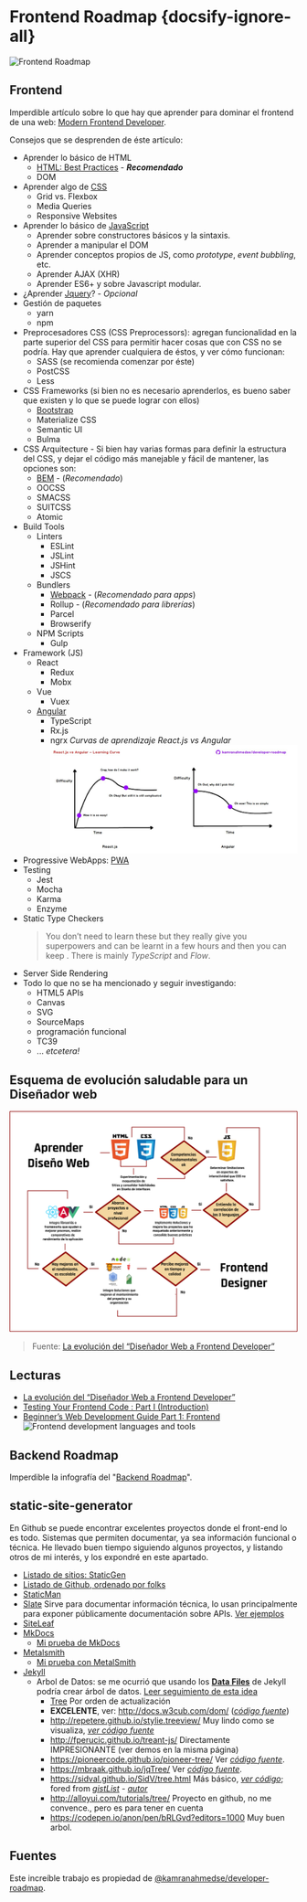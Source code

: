 # Frontend Roadmap {docsify-ignore-all}

![Frontend Roadmap](https://roadmap.sh/assets/img/roadmaps/frontend-transparent.png)

<!-- ![Frontend Roadmap 2018](https://cdn-images-1.medium.com/max/1000/1*_EfUP-q18EfebxPgZ6BCbA.png) -->

## Frontend

Imperdible artículo sobre lo que hay que aprender para dominar el frontend de una web: [Modern Frontend Developer](https://medium.com/tech-tajawal/modern-frontend-developer-in-2018-4c2072fa2b9c).

Consejos que se desprenden de éste artículo:

- Aprender lo básico de HTML
  - [HTML: Best Practices](https://github.com/hail2u/html-best-practices) - **_Recomendado_**
  - DOM
- Aprender algo de [CSS](/c/css/)
  - Grid vs. Flexbox
  - Media Queries
  - Responsive Websites
- Aprender lo básico de [JavaScript](/c/js/)
  - Aprender sobre constructores básicos y la sintaxis.
  - Aprender a manipular el DOM
  - Aprender conceptos propios de JS, como _prototype_, _event bubbling_, etc.
  - Aprender AJAX (XHR)
  - Aprender ES6+ y sobre Javascript modular.
- ¿Aprender [Jquery](/c/jquery/)? - _Opcional_
- Gestión de paquetes
  - yarn
  - npm
- Preprocesadores CSS (CSS Preprocessors): agregan funcionalidad en la parte superior del CSS para permitir hacer cosas que con CSS no se podría. Hay que aprender cualquiera de éstos, y ver cómo funcionan:
  - SASS (se recomienda comenzar por éste)
  - PostCSS
  - Less
- CSS Frameworks (si bien no es necesario aprenderlos, es bueno saber que existen y lo que se puede lograr con ellos)
  - [Bootstrap](/c/bootstrap/)
  - Materialize CSS
  - Semantic UI
  - Bulma
- CSS Arquitecture - Si bien hay varias formas para definir la estructura del CSS, y dejar el código más manejable y fácil de mantener, las opciones son:
  - [BEM](/c/css/webs.md#bem) - (_Recomendado_)
  - OOCSS
  - SMACSS
  - SUITCSS
  - Atomic
- Build Tools
  - Linters
    - ESLint
    - JSLint
    - JSHint
    - JSCS
  - Bundlers
    - [Webpack](/c/js/webpack.md) - (_Recomendado para apps_) 
    - Rollup - (_Recomendado para librerías_)
    - Parcel
    - Browserify
  - NPM Scripts
    - Gulp
- Framework (JS)
  - React
    - Redux
    - Mobx
  - Vue
    - Vuex
  - [Angular](/c/angularjs/)
    - TypeScript
    - Rx.js
    - ngrx
  _Curvas de aprendizaje React.js vs Angular_
  ![Curvas de aprendizaje React.js vs Angular](../assets/img/react-vs-angular-learning.jpg)
- Progressive WebApps: [PWA](/c/pwa.md)
- Testing
  - Jest
  - Mocha
  - Karma
  - Enzyme
- Static Type Checkers
  >You don’t need to learn these but they really give you superpowers and can be learnt in a few hours and then you can keep . There is mainly _TypeScript_ and _Flow_.
- Server Side Rendering
- Todo lo que no se ha mencionado y seguir investigando:
  - HTML5 APIs
  - Canvas
  - SVG
  - SourceMaps
  - programación funcional
  - TC39
  - ... _etcetera!_

## Esquema de evolución saludable para un Diseñador web

![Evolución diseñador web](../assets/img/evolucion-frontend.png)
>Fuente: [La evolución del “Diseñador Web a Frontend Developer”](https://es.quora.com/q/avxhpsoljiyyzebk/La-evoluci%C3%B3n-del-Dise%C3%B1ador-Web-a-Frontend-Developer)

## Lecturas

- [La evolución del “Diseñador Web a Frontend Developer”](https://es.quora.com/q/avxhpsoljiyyzebk/La-evoluci%C3%B3n-del-Dise%C3%B1ador-Web-a-Frontend-Developer)
- [Testing Your Frontend Code : Part I (Introduction)](https://hackernoon.com/testing-your-frontend-code-part-i-introduction-7e307eac4446)
- [Beginner’s Web Development Guide Part 1: Frontend](https://medium.com/devtrailsio/beginners-web-development-guide-part-1-frontend-ca59f1877ec5)
   ![Frontend development languages and tools](https://cdn-images-1.medium.com/max/800/1*dTugtD0bF1g4_eEWzYiaxg.png)

## Backend Roadmap

Imperdible la infografía del "[Backend Roadmap](/c/backend-roadmap.md)".

## static-site-generator

En Github se puede encontrar excelentes proyectos donde el front-end lo es todo. Sistemas que permiten documentar, ya sea información funcional o técnica. He llevado buen tiempo siguiendo algunos proyectos, y listando otros de mi interés, y los expondré en este apartado.

- [Listado de sitios: StaticGen](https://www.staticgen.com/)
- [Listado de Github, ordenado por folks](https://github.com/search?o=desc&q=topic%3Astatic-site-generator&s=forks&type=Repositories&utf8=%E2%9C%93)
- [StaticMan](https://staticman.net/)
- [Slate](https://github.com/slatedocs/slate)
Sirve para documentar información técnica, lo usan principalmente para exponer públicamente documentación sobre APIs. [Ver ejemplos](https://github.com/slatedocs/slate#companies-using-slate)
- [SiteLeaf](https://learn.siteleaf.com/content/)
- [MkDocs](https://github.com/mkdocs/mkdocs)
  - [Mi prueba de MkDocs](https://github.com/SidVal/mkdocs-site)
- [Metalsmith](https://github.com/segmentio/metalsmith)
  - [Mi prueba con MetalSmith](https://github.com/SidVal/metalsmith)
- [Jekyll](https://jekyllrb.com)
  - Arbol de Datos: se me ocurrió que usando los **[Data Files](https://jekyllrb.com/docs/datafiles/)** de Jekyll podría crear árbol de datos. [Leer seguimiento de esta idea](https://github.com/SidVal/SidV/issues/6)
    * [Tree](https://github.com/search?o=desc&q=topic%3Atree&s=updated&type=Repositories)
    Por orden de actualización
    * **EXCELENTE**, ver: http://docs.w3cub.com/dom/ (_[código fuente](https://github.com/icai/docshub)_)
    * http://repetere.github.io/stylie.treeview/
    Muy lindo como se visualiza, _[ver código fuente](https://github.com/typesettin/stylie.treeview)_
    * http://fperucic.github.io/treant-js/
    Directamente IMPRESIONANTE (ver demos en la misma página)
    * https://pioneercode.github.io/pioneer-tree/
    Ver _[código fuente](https://github.com/PioneerCode/pioneer-tree)_. 
    * https://mbraak.github.io/jqTree/
    Ver _[código fuente](https://github.com/mbraak/jqTree/)_. 
    * https://sidval.github.io/SidV/tree.html
    Más básico, _[ver código](https://github.com/SidVal/SidV/blob/master/tree.html)_; fored from _[gistList](https://gist.github.com/1321264) - [autor](https://gist.github.com/mitchellrj)_
    * http://alloyui.com/tutorials/tree/
    Proyecto en github, no me convence., pero es para tener en cuenta
    * https://codepen.io/anon/pen/bRLGvd?editors=1000 
    Muy buen arbol.

## Fuentes

Este increíble trabajo es propiedad de [@kamranahmedse/developer-roadmap](https://github.com/kamranahmedse/developer-roadmap).
